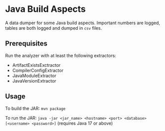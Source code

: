 # Java Build Aspects
A data dumper for some Java build aspects.
Important numbers are logged, tables are both logged and dumped in `csv` files.

## Prerequisites
Run the analyzer with at least the following extractors:
- ArtifactExistsExctractor
- CompilerConfigExtractor
- JavaModuleExtractor
- JavaVersionExtractor

## Usage
To build the JAR: `mvn package`

To run the JAR: `java -jar <jar_name> <hostname> <port> <database> [<username> <password>]` (requires Java 17 or above)
